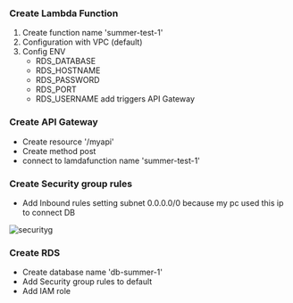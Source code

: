 ### Create Lambda Function

1. Create function name 'summer-test-1'
2. Configuration with VPC (default)
3. Config ENV 
     * RDS_DATABASE
     * RDS_HOSTNAME
     * RDS_PASSWORD
     * RDS_PORT
     * RDS_USERNAME	
add triggers API Gateway

### Create API Gateway
* Create resource '/myapi'
* Create method post
* connect to lamdafunction name 'summer-test-1'

### Create Security group rules
* Add Inbound rules setting subnet 0.0.0.0/0 because my pc used this ip to connect DB

![securityg](https://ibb.co/p10xL48)

### Create RDS

* Create database name 'db-summer-1'
* Add Security group rules to default 
* Add IAM role
